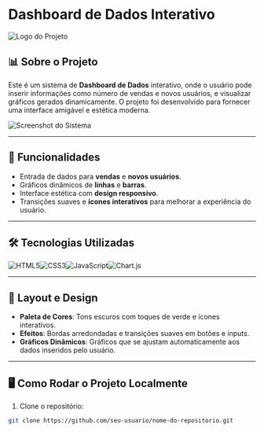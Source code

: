 # Dashboard de Dados Interativo

![Logo do Projeto](caminho/para/logo.png)

## 📊 Sobre o Projeto

Este é um sistema de **Dashboard de Dados** interativo, onde o usuário pode inserir informações como número de vendas e novos usuários, e visualizar gráficos gerados dinamicamente. O projeto foi desenvolvido para fornecer uma interface amigável e estética moderna.

![Screenshot do Sistema](caminho/para/screenshot.png)

---

## 🚀 Funcionalidades

- Entrada de dados para **vendas** e **novos usuários**.
- Gráficos dinâmicos de **linhas** e **barras**.
- Interface estética com **design responsivo**.
- Transições suaves e **ícones interativos** para melhorar a experiência do usuário.

---

## 🛠️ Tecnologias Utilizadas

<div style="display: flex; align-items: center;">
    <img src="https://img.shields.io/badge/HTML5-E34F26?style=for-the-badge&logo=html5&logoColor=white" alt="HTML5" />
    <img src="https://img.shields.io/badge/CSS3-1572B6?style=for-the-badge&logo=css3&logoColor=white" alt="CSS3" />
    <img src="https://img.shields.io/badge/JavaScript-F7DF1E?style=for-the-badge&logo=javascript&logoColor=black" alt="JavaScript" />
    <img src="https://img.shields.io/badge/Chart.js-FF6384?style=for-the-badge&logo=chartdotjs&logoColor=white" alt="Chart.js" />
</div>

---

## 🎨 Layout e Design

- **Paleta de Cores**: Tons escuros com toques de verde e ícones interativos.
- **Efeitos**: Bordas arredondadas e transições suaves em botões e inputs.
- **Gráficos Dinâmicos**: Gráficos que se ajustam automaticamente aos dados inseridos pelo usuário.

---

## 🖥️ Como Rodar o Projeto Localmente

1. Clone o repositório:

```bash
git clone https://github.com/seu-usuario/nome-do-repositorio.git
